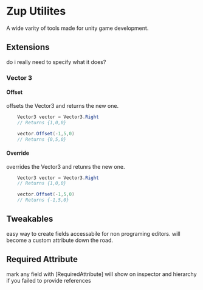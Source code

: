 # Zup Utilites
A wide varity of tools made for unity game development.

## Extensions
do i really need to specify what it does?
### Vector 3
#### Offset
offsets the Vector3 and returns the new one.
```cs
    Vector3 vector = Vector3.Right
    // Returns {1,0,0}

    vector.Offset(-1,5,0)
    // Returns {0,5,0}
```
#### Override
overrides the Vector3 and retunrs the new one.
```cs
    Vector3 vector = Vector3.Right
    // Returns {1,0,0}

    vector.Offset(-1,5,0)
    // Returns {-1,5,0}
```

## Tweakables
easy way to create fields accessabile for non programing editors. will become a custom attribute down the road.

## Required Attribute
mark any field with [RequiredAttribute] will show on inspector and hierarchy if you failed to provide references